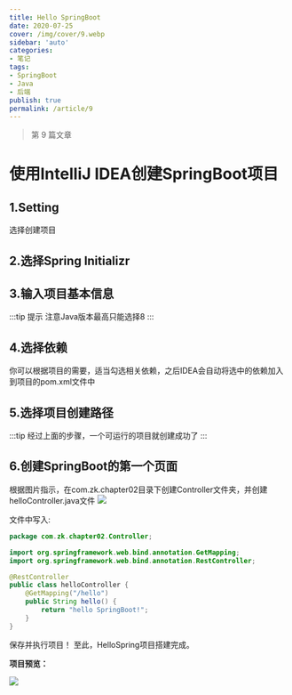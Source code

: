 ```yaml
---
title: Hello SpringBoot
date: 2020-07-25
cover: /img/cover/9.webp
sidebar: 'auto'
categories:
- 笔记
tags:
- SpringBoot
- Java
- 后端
publish: true
permalink: /article/9
---
```


> 第 9 篇文章
<!-- more -->

# 使用IntelliJ IDEA创建SpringBoot项目

## 1.Setting 

选择创建项目

## 2.选择Spring Initializr

## 3.输入项目基本信息
:::tip 提示
注意Java版本最高只能选择8
:::

## 4.选择依赖
你可以根据项目的需要，适当勾选相关依赖，之后IDEA会自动将选中的依赖加入到项目的pom.xml文件中

## 5.选择项目创建路径
:::tip
经过上面的步骤，一个可运行的项目就创建成功了
:::

## 6.创建SpringBoot的第一个页面
根据图片指示，在com.zk.chapter02目录下创建Controller文件夹，并创建helloController.java文件
![](/img/2020/hello_spring_boot_1.png)

文件中写入:
```java
package com.zk.chapter02.Controller;

import org.springframework.web.bind.annotation.GetMapping;
import org.springframework.web.bind.annotation.RestController;

@RestController
public class helloController {
    @GetMapping("/hello")
    public String hello() {
        return "hello SpringBoot!";
    }
}
```
保存并执行项目！ 至此，HelloSpring项目搭建完成。

**项目预览：**

![](/img/2020/hello_spring_boot_2.png)
